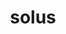 ---
title: solus
meaning: alone
ch: [three,7r]
pos: totadjective
femstem: sol
femend: a
neutstem: sol
neutend: um
derivatives: solitude, solitary
six: y
---